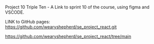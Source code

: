 Project 10 Triple Ten - A Link to sprint 10 of the course, using figma and VSCODE.

LINK to GitHub pages: https://github.com/wearyshepherd/se_project_react.git

https://github.com/wearyshepherd/se_project_react/tree/main